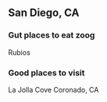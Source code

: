 ## San Diego, CA

### Gut places to eat zoog
Rubios

### Good places to visit
La Jolla Cove
Coronado, CA
